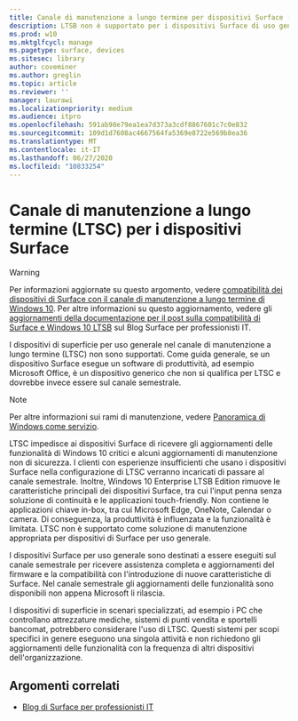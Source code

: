 ```yaml
---
title: Canale di manutenzione a lungo termine per dispositivi Surface (Surface)
description: LTSB non è supportato per i dispositivi Surface di uso generale e deve essere usato solo per i dispositivi specializzati.
ms.prod: w10
ms.mktglfcycl: manage
ms.pagetype: surface, devices
ms.sitesec: library
author: coveminer
ms.author: greglin
ms.topic: article
ms.reviewer: ''
manager: laurawi
ms.localizationpriority: medium
ms.audience: itpro
ms.openlocfilehash: 591ab98e79ea1ea7d373a3cdf8867601c7c0e832
ms.sourcegitcommit: 109d1d7608ac4667564fa5369e8722e569b8ea36
ms.translationtype: MT
ms.contentlocale: it-IT
ms.lasthandoff: 06/27/2020
ms.locfileid: "10833254"
---
```

# Canale di manutenzione a lungo termine (LTSC) per i dispositivi Surface

>[!WARNING]
>Per informazioni aggiornate su questo argomento, vedere [compatibilità dei dispositivi di Surface con il canale di manutenzione a lungo termine di Windows 10](surface-device-compatibility-with-windows-10-ltsc.md). Per altre informazioni su questo aggiornamento, vedere gli [aggiornamenti della documentazione per il post sulla compatibilità di Surface e Windows 10 LTSB](https://blogs.technet.microsoft.com/surface/2017/04/11/documentation-updates-for-surface-and-windows-10-ltsb-compatibility) sul Blog Surface per professionisti IT.

I dispositivi di superficie per uso generale nel canale di manutenzione a lungo termine (LTSC) non sono supportati. Come guida generale, se un dispositivo Surface esegue un software di produttività, ad esempio Microsoft Office, è un dispositivo generico che non si qualifica per LTSC e dovrebbe invece essere sul canale semestrale. 

>[!NOTE]
>Per altre informazioni sui rami di manutenzione, vedere [Panoramica di Windows come servizio](https://technet.microsoft.com/itpro/windows/manage/waas-overview).

LTSC impedisce ai dispositivi Surface di ricevere gli aggiornamenti delle funzionalità di Windows 10 critici e alcuni aggiornamenti di manutenzione non di sicurezza. I clienti con esperienze insufficienti che usano i dispositivi Surface nella configurazione di LTSC verranno incaricati di passare al canale semestrale. Inoltre, Windows 10 Enterprise LTSB Edition rimuove le caratteristiche principali dei dispositivi Surface, tra cui l'input penna senza soluzione di continuità e le applicazioni touch-friendly. Non contiene le applicazioni chiave in-box, tra cui Microsoft Edge, OneNote, Calendar o camera. Di conseguenza, la produttività è influenzata e la funzionalità è limitata. LTSC non è supportato come soluzione di manutenzione appropriata per dispositivi di Surface per uso generale. 

I dispositivi Surface per uso generale sono destinati a essere eseguiti sul canale semestrale per ricevere assistenza completa e aggiornamenti del firmware e la compatibilità con l'introduzione di nuove caratteristiche di Surface. Nel canale semestrale gli aggiornamenti delle funzionalità sono disponibili non appena Microsoft li rilascia.

I dispositivi di superficie in scenari specializzati, ad esempio i PC che controllano attrezzature mediche, sistemi di punti vendita e sportelli bancomat, potrebbero considerare l'uso di LTSC. Questi sistemi per scopi specifici in genere eseguono una singola attività e non richiedono gli aggiornamenti delle funzionalità con la frequenza di altri dispositivi dell'organizzazione. 

## Argomenti correlati

- [Blog di Surface per professionisti IT](https://techcommunity.microsoft.com/t5/Surface-IT-Pro-Blog/bg-p/SurfaceITPro)

